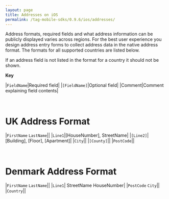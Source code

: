 ```yaml
---
layout: page
title: Addresses on iOS
permalink: /tag-mobile-sdks/0.9.6/ios/addresses/
---
```


Address formats, required fields and what address information can be publicly displayed varies across regions. For the best user experience you design address entry forms to collect address data in the native address format. The formats for all supported countries are listed below.

If an address field is not listed in the format for a country it should not be shown.

**Key**

|`FieldName`|Required field|
|`[FieldName]`|Optional field|
|Comment|Comment explaining field contents|

<br />

# UK Address Format

|`FirstName` `LastName`||
|`Line1`|[HouseNumber], StreetName|
|`[Line2]`|[Building], [Floor], [Apartment]|
|`City`||
|`[County]`||
|`PostCode`||

<br/>

# Denmark Address Format

|`FirstName` `LastName`||
|`Line1`| StreetName HouseNumber|
|`PostCode` `City`||
|`Country`||

<br/>
